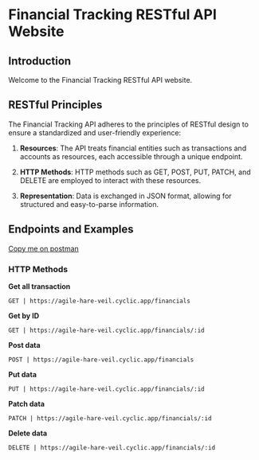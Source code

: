 # Financial Tracking RESTful API Website

## Introduction

Welcome to the Financial Tracking RESTful API website.

## RESTful Principles

The Financial Tracking API adheres to the principles of RESTful design to ensure a standardized and user-friendly experience:

1. **Resources**: The API treats financial entities such as transactions and accounts as resources, each accessible through a unique endpoint.

2. **HTTP Methods**: HTTP methods such as GET, POST, PUT, PATCH, and DELETE are employed to interact with these resources.

3. **Representation**: Data is exchanged in JSON format, allowing for structured and easy-to-parse information.

## Endpoints and Examples

[Copy me on postman](https://agile-hare-veil.cyclic.app)

### HTTP Methods

**Get all transaction**

```http
GET | https://agile-hare-veil.cyclic.app/financials
```

**Get by ID**

```http
GET | https://agile-hare-veil.cyclic.app/financials/:id
```

**Post data**

```http
POST | https://agile-hare-veil.cyclic.app/financials
```

**Put data**

```http
PUT | https://agile-hare-veil.cyclic.app/financials/:id
```

**Patch data**

```http
PATCH | https://agile-hare-veil.cyclic.app/financials/:id
```

**Delete data**

```http
DELETE | https://agile-hare-veil.cyclic.app/financials/:id
```